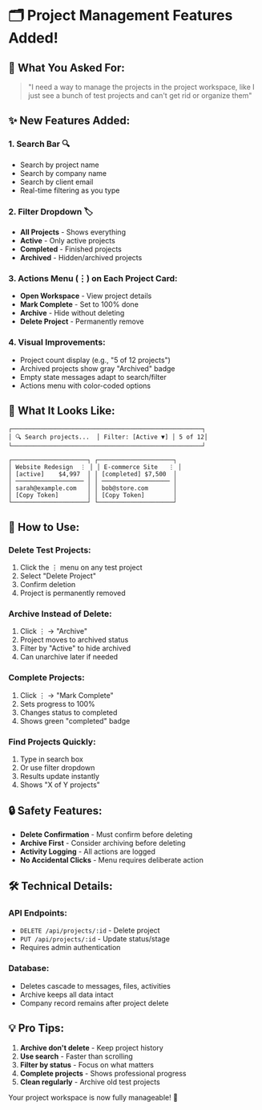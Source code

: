 # 🗂️ Project Management Features Added!

## 🎯 What You Asked For:
> "I need a way to manage the projects in the project workspace, like I just see a bunch of test projects and can't get rid or organize them"

## ✨ New Features Added:

### 1. **Search Bar** 🔍
- Search by project name
- Search by company name  
- Search by client email
- Real-time filtering as you type

### 2. **Filter Dropdown** 🏷️
- **All Projects** - Shows everything
- **Active** - Only active projects
- **Completed** - Finished projects
- **Archived** - Hidden/archived projects

### 3. **Actions Menu** (⋮) on Each Project Card:
- **Open Workspace** - View project details
- **Mark Complete** - Set to 100% done
- **Archive** - Hide without deleting
- **Delete Project** - Permanently remove

### 4. **Visual Improvements**:
- Project count display (e.g., "5 of 12 projects")
- Archived projects show gray "Archived" badge
- Empty state messages adapt to search/filter
- Actions menu with color-coded options

## 📸 What It Looks Like:

```
┌─────────────────────────────────────────────────────┐
│ 🔍 Search projects...  │ Filter: [Active ▼] │ 5 of 12│
└─────────────────────────────────────────────────────┘

┌─────────────────────┐ ┌─────────────────────┐
│ Website Redesign  ⋮ │ │ E-commerce Site   ⋮ │
│ [active]    $4,997  │ │ [completed] $7,500  │
│ ─────────────────── │ │ ─────────────────── │
│ sarah@example.com   │ │ bob@store.com       │
│ [Copy Token]        │ │ [Copy Token]        │
└─────────────────────┘ └─────────────────────┘
```

## 🚀 How to Use:

### Delete Test Projects:
1. Click the ⋮ menu on any test project
2. Select "Delete Project"
3. Confirm deletion
4. Project is permanently removed

### Archive Instead of Delete:
1. Click ⋮ → "Archive"
2. Project moves to archived status
3. Filter by "Active" to hide archived
4. Can unarchive later if needed

### Complete Projects:
1. Click ⋮ → "Mark Complete"
2. Sets progress to 100%
3. Changes status to completed
4. Shows green "completed" badge

### Find Projects Quickly:
1. Type in search box
2. Or use filter dropdown
3. Results update instantly
4. Shows "X of Y projects"

## 🔒 Safety Features:

- **Delete Confirmation** - Must confirm before deleting
- **Archive First** - Consider archiving before deleting
- **Activity Logging** - All actions are logged
- **No Accidental Clicks** - Menu requires deliberate action

## 🛠️ Technical Details:

### API Endpoints:
- `DELETE /api/projects/:id` - Delete project
- `PUT /api/projects/:id` - Update status/stage
- Requires admin authentication

### Database:
- Deletes cascade to messages, files, activities
- Archive keeps all data intact
- Company record remains after project delete

## 💡 Pro Tips:

1. **Archive don't delete** - Keep project history
2. **Use search** - Faster than scrolling
3. **Filter by status** - Focus on what matters
4. **Complete projects** - Shows professional progress
5. **Clean regularly** - Archive old test projects

Your project workspace is now fully manageable! 🎉
